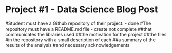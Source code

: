 # Project #1 - Data Science Blog Post
#Student must have a Github repository of their project. - done
#The repository must have a README.md file - create not complete
  ##that communicates the libraries used
  ##the motivation for the project
  ##the files #in the repository with a small description of each
  ##a summary of the results of the analysis
  #and necessary acknowledgements
